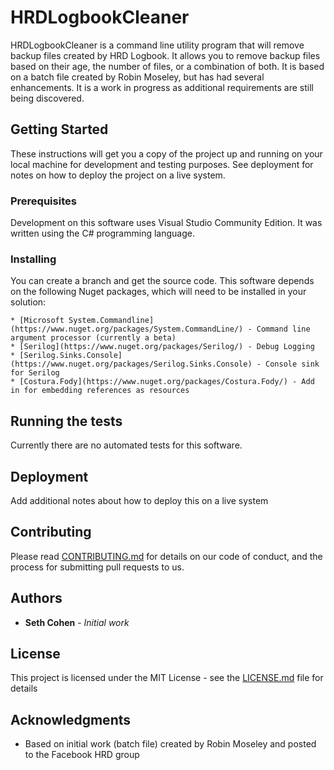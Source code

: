 ﻿# HRDLogbookCleaner

HRDLogbookCleaner is a command line utility program that will remove backup files created by HRD Logbook. It allows you to remove backup files based on their age, the number of files, or a combination of both. It is based on a batch file created by Robin Moseley, but has had several enhancements. It is a work in progress as additional requirements are still being discovered.

## Getting Started

These instructions will get you a copy of the project up and running on your local machine for development and testing purposes. See deployment for notes on how to deploy the project on a live system.

### Prerequisites

Development on this software uses Visual Studio Community Edition. It was written using the C# programming language.

### Installing

You can create a branch and get the source code. This software depends on the following Nuget packages, which will need to be installed in your solution:

```
* [Microsoft System.Commandline](https://www.nuget.org/packages/System.CommandLine/) - Command line argument processor (currently a beta)
* [Serilog](https://www.nuget.org/packages/Serilog/) - Debug Logging
* [Serilog.Sinks.Console](https://www.nuget.org/packages/Serilog.Sinks.Console) - Console sink for Serilog
* [Costura.Fody](https://www.nuget.org/packages/Costura.Fody/) - Add in for embedding references as resources 
```

## Running the tests

Currently there are no automated tests for this software.

## Deployment

Add additional notes about how to deploy this on a live system

## Contributing

Please read [CONTRIBUTING.md]() for details on our code of conduct, and the process for submitting pull requests to us.

## Authors

* **Seth Cohen** - *Initial work*

## License

This project is licensed under the MIT License - see the [LICENSE.md](LICENSE.md) file for details

## Acknowledgments

* Based on initial work (batch file) created by Robin Moseley and posted to the Facebook HRD group